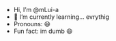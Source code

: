 -  Hi, I’m @mLui-a
- 🌱 I’m currently learning... evrythig
-  Pronouns: 😄 
-  Fun fact: im dumb 😄 

<!---
mLui-a/mLui-a is a ✨ special ✨ repository because its `README.md` (this file) appears on your GitHub profile.
You can click the Preview link to take a look at your changes.
--->
